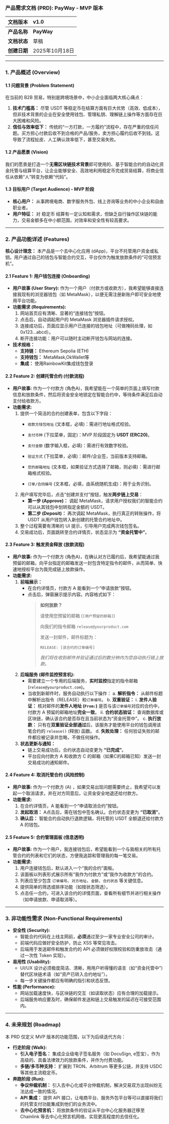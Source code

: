 ### **产品需求文档 (PRD): PayWay - MVP 版本**

| 文档版本 | v1.0 |
| :--- | :--- |
| **产品名称** | **PayWay** |
| **文档状态** | 草稿 |
| **创建日期** | 2025年10月18日 |

---

### **1. 产品概述 (Overview)**

#### **1.1 问题背景 (Problem Statement)**

在当前的 B2B 贸易，特别是跨境场景中，中小企业面临两大核心痛点：

1.  **技术门槛高：** 尽管 USDT 等稳定币在结算方面有巨大优势（高效、低成本），但非技术背景的企业在安全使用钱包、管理私钥、理解链上操作等方面存在巨大困难和风险。
2.  **信任与效率低下：** 传统的“一方打款，一方履约”流程中，存在严重的信任问题。买方担心付款后收不到合格的产品/服务，卖方担心履约后收不到钱。这导致了流程扯皮、人工确认效率低下，甚至交易失败。

#### **1.2 产品愿景 (Vision)**

我们的愿景是打造一个**无需区块链技术背景**即可使用的、基于智能合约的自动化资金托管与结算平台，让企业能够安全、高效地利用稳定币完成贸易结算，将商业信任从依赖“人”转变为依赖“代码”。

#### **1.3 目标用户 (Target Audience) - MVP 阶段**

*   **核心用户：** 从事跨境电商、数字服务外包、线上咨询等业务的中小企业和自由职业者。
*   **用户特征：** 对 稳定币 结算有一定认知和需求，但缺乏自行操作区块链的能力，交易金额多在中小额范围，对效率和安全性有较高要求。

---

### **2. 产品功能详述 (Features)**

**核心设计理念：** 本产品是一个去中心化应用 (dApp)，平台不托管用户资金或私钥。用户通过自己的钱包与智能合约交互，平台仅作为触发放款条件的“可信预言机”。

#### **2.1 Feature 1: 用户钱包连接 (Onboarding)**

*   **用户故事 (User Story):** 作为一个用户（付款方或收款方），我希望能够直接连接我现有的浏览器钱包（如 MetaMask），以便无需注册新账户即可安全地使用平台功能。
*   **功能需求 (Requirements):**
    1.  网站首页应有清晰、显著的“连接钱包”按钮。
    2.  点击后，自动调起用户的 MetaMask 浏览器插件请求授权。
    3.  连接成功后，页面应显示用户已连接的钱包地址（可做掩码处理，如 0x123...abcd）。
    4.  断开连接功能：用户可以随时主动断开钱包与网站的连接。
*   **技术规格：**
    *   **支持链：** Ethereum Sepolia (ETH)
    *   **支持钱包：** MetaMask,OkWallet等
    *   **集成：** 使用RainbowKit集成钱包登录

#### **2.2 Feature 2: 创建托管合约 (付款流程)**

*   **用户故事:** 作为一个付款方 (角色A)，我希望能在一个简单的页面上填写付款信息和放款条件，然后将资金安全地锁定在智能合约中，等待条件满足后自动支付给收款方。
*   **功能需求:**
    1.  提供一个简洁的合约创建表单，包含以下字段：
        *   `收款方钱包地址` (文本框，必填)：需进行地址格式校验。
        *   `支付币种` (下拉菜单，固定)：MVP 阶段固定为 **USDT (ERC20)**。
        *   `支付金额` (数字输入框，必填)：需进行有效数字校验。

        *   `验证方式` (下拉菜单，必填)：邮件/企业签，当前版本支持邮箱。
        *   `您的邮箱地址` (文本框，如果验证方式选择了邮箱，则必填)：需进行邮箱格式校验。
        *   `订单/合同编号` (文本框，必填，由系统随机生成)：用于业务识别。
    2.  用户填写完毕后，点击“创建并支付”按钮，触发**两步链上交易**：
        *   **第一步 (Approve)：** 调起 MetaMask，请求用户授权我们的智能合约可以从其钱包中划转指定金额的 USDT。
        *   **第二步 (Deposit)：** 再次调起 MetaMask，执行真正的转账操作，将 USDT 从用户钱包转入新创建的托管合约地址中。
    3.  整个过程需要有清晰的 UI 提示，引导用户完成两次钱包签名。
    4.  交易成功后，页面跳转至合约详情页，状态显示为 **“资金托管中”**。

#### **2.3 Feature 3: 触发资金释放 (放款流程)**

*   **用户故事:** 作为一个付款方 (角色A)，在确认对方已履约后，我希望能通过我预留的邮箱，向平台指定的邮箱发送一封包含特定指令的邮件，从而简单、快速地授权平台为我完成链上放款操作。
*   **功能需求:**
    1.  **前端展示：**
        * 在合约详情页，付款方 A 能看到一个“申请放款”按钮。
        * 点击后，弹窗展示提示内容。内容格式如下：
            > **如何放款？**
            >
            > 请使用您预留的邮箱 (`[用户预留的邮箱]`)
            >
            > 向我们的指令邮箱 `release@yourproduct.com`
            >
            > 发送一封邮件，邮件标题为：
            >
            > `RELEASE: [该合约的订单编号]`
            >
            > *我们将在收到邮件并验证通过后的数分钟内为您自动执行链上放款。*
    2.  **后端服务 (邮件监控预言机):**
        *   需要建立一个专用的后端服务，**实时监控**指定的指令邮箱 (`release@yourproduct.com`)。
        *   当收到新邮件时，服务自动执行以下操作：
            a.  **解析指令：** 从邮件标题中解析出指令（RELEASE）和`订单编号`。
            b.  **双重验证：**
                i.  **发件人验证：** 核对邮件的**发件人地址 (`From:`)** 是否与该`订单编号`对应的合约中，付款方 A 预留的邮箱地址**完全一致**。
                ii. **合约状态验证：** 查询数据库或区块链，确认该合约是否存在且当前状态为“资金托管中”。
            c.  **执行放款：** 只有在**双重验证全部通过**后，该服务才能使用平台的钱包调用该笔合约的 `release()` (释放) 函数。
            d.  **失败处理：** 任何验证失败的邮件都应被记录并忽略，不做任何操作。
    3.  **状态更新与通知：**
        *   链上交易成功后，合约状态自动变更为 **“已完成”**。
        *   平台应向付款方 A 和收款方 C 的邮箱（如果C的邮箱已知）发送一封交易成功的通知邮件。

    

#### **2.4 Feature 4: 取消托管合约 (风险控制)**

*   **用户故事:** 作为一个付款方 (A) ，如果交易出现问题需要终止，我希望可以发起一个取消请求，并在对方同意后，让资金安全地退还给付款方。
*   **功能需求:**
    1.  在合约详情页，A 能看到一个“申请取消合约”按钮。
    2.  **发起取消：** A点击后，需在钱包中签名确认。合约状态变更为 **“已取消”**。
    4.  **确认后：** 智能合约自动执行退款逻辑，将托管的 USDT 全额退还给付款方 A 的钱包。

#### **2.5 Feature 5: 合约管理面板 (信息透明)**

*   **用户故事:** 作为一个用户，我连接钱包后，希望能看到一个与我相关的所有托管合约的列表和它们的状态，方便我追踪和管理我的每一笔交易。
*   **功能需求:**
    1.  用户连接钱包后，默认进入一个“我的合约”面板。
    2.  该面板以列表形式展示所有“我作为付款方”或“我作为收款方”的合约。
    3.  列表应至少包含 `订单编号`、`对方地址`、`金额`、`合约状态` 等关键信息。
    4.  提供简单的筛选或排序功能（如按状态筛选）。
    5.  点击任一合约，可进入该合约的详情页面，查看所有细节并进行相关操作（如申请放款、申请取消等）。

---

### **3. 非功能性需求 (Non-Functional Requirements)**

*   **安全性 (Security):**
    *   智能合约代码在上线主网前，**必须**通过至少一家专业安全公司的审计。
    *   前端代码应做好安全防护，防止 XSS 等常见攻击。
    *   后端用于发送邮件和触发合约的 API 必须做好权限校验和防重放攻击（通过一次性 Token 实现）。
*   **易用性 (Usability):**
    *   UI/UX 设计必须极度简洁、清晰，用用户听得懂的语言（如“资金托管中”）替代区块链术语（如“资产已转入合约地址”）。
    *   每一步关键操作都应有明确的指引和状态反馈。
*   **性能 (Performance):**
    *   网站加载速度快，与区块链的交互（如读取状态）应有合理的加载提示。
    *   后端服务响应要及时，确保邮件发送和链上交易触发的延迟在可接受范围内。

---

### **4. 未来规划 (Roadmap)**

本 PRD 仅定义 MVP 版本的功能范围，以下为后续迭代方向：

*   **行走阶段 (Walk):**
    *   **引入电子签名：** 集成企业级电子签名服务（如 DocuSign, e签宝），作为高级的、具备法律效力的放款条件，并作为付费功能。
    *   **多链/多币种支持：** 扩展到 TRON、Arbitrum 等更多公链，并支持 USDC 等其他主流稳定币。
*   **奔跑阶段 (Run):**
    *   **争议仲裁机制：** 引入去中心化或平台仲裁机制，解决交易双方出现纠纷无法达成一致的情况。
    *   **API 集成：** 提供 API 接口，让电商平台、服务外包平台等可以直接将我们的托管支付功能集成到他们的业务流中。
    *   **去中心化预言机：** 将放款条件的验证从平台中心化服务器迁移至 Chainlink 等去中心化预言机网络，实现更高程度的去信任化。